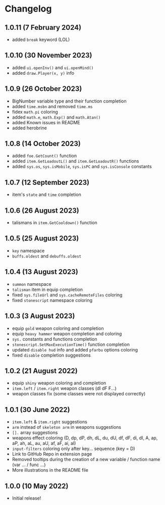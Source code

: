 # Changelog

## 1.0.11 (7 February 2024)
* added `break` keyword (LOL)

## 1.0.10 (30 November 2023)
* added `ui.openInv()` and `ui.openMind()`
* added `draw.Player(x, y)` info

## 1.0.9 (26 October 2023)
* BigNumber variable type and their function completion
* added `time.msbn` and removed `time.ms`
* fidex `math.pi` coloring
* added `math.e`, `math.Exp()` and `math.Atan()`
* added Known issues in README
* added herobrine

## 1.0.8 (14 October 2023)
* added `foe.GetCount()` function
* added `item.GetLoadoutL()` and `item.GetLoadoutR()` functions
* added `sys.os`, `sys.isMobile`, `sys.isPC` and `sys.isConsole` constants

## 1.0.7 (12 September 2023)
* item's `state` and `time` completion

## 1.0.6 (26 August 2023)
* talismans in `item.GetCooldown()` function

## 1.0.5 (25 August 2023)
* `key` namespace
* `buffs.oldest` and `debuffs.oldest`

## 1.0.4 (13 August 2023)
* `summon` namespace
* `talisman` item in equip completion
* fixed `sys.fileUrl` and `sys.cacheRemoteFiles` coloring
* fixed `stonescript` namespace coloring

## 1.0.3 (3 August 2023)
* equip `gold` weapon coloring and completion
* equip `heavy hammer` weapon completion and coloring
* `sys.` constants and functions completion
* `stonescript.SetMaxExecutionTime()` function completion
* updated `disable hud` info and added `pfarbu` options coloring
* fixed `disable` completion suggestions

## 1.0.2 (21 August 2022)
* equip `shiny` weapon coloring and completion
* `item.left` / `item.right` weapon classes (dI dF F...)
* weapon classes fix (some classes were not displayed correctly)

## 1.0.1 (30 June 2022)
* `item.left` & `item.right` suggestions
* `arm` instead of `skeleton arm` in weapons suggestions
* `[].` array suggestions
* weapons effect coloring (D, dp, dP, dh, dL, du, dU, df, dF, di, dI, A, ap, aP, ah, aL, au, aU, af, aF, ai, aI)
* `input-filters` coloring only after key... sequence (key = D)
* Link to GitHub Repo in extension page
* Removed tooltips during the creation of a new variable / function name (var ... / func ...)
* More illustrations in the README file

## 1.0.0 (10 May 2022)
* Initial release!
